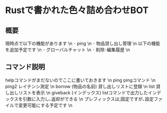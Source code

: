 # Rustで書かれた色々詰め合わせBOT
## 概要
現時点で以下の機能があります \n
･ ping \n
･ 物品貸し出し管理 \n
以下の機能を追加予定です \n
･ グローバルチャット \n
･ 削除･編集履歴 \n

## コマンド説明
helpコマンドがまだないのでここに書いておきます \n
ping pingコマンド \n
ping2 レイテンシ測定 \n
borrow (物品の名前) 貸し出しリストに登録 \n
list 貸し出しリストを表示 \n
giveback (インデックス) listコマンドで出力したインデックスを引数に入力し､返却ができる \n
プレフィックスは;固定ですが､設定ファイルで変更可能にする予定です \n